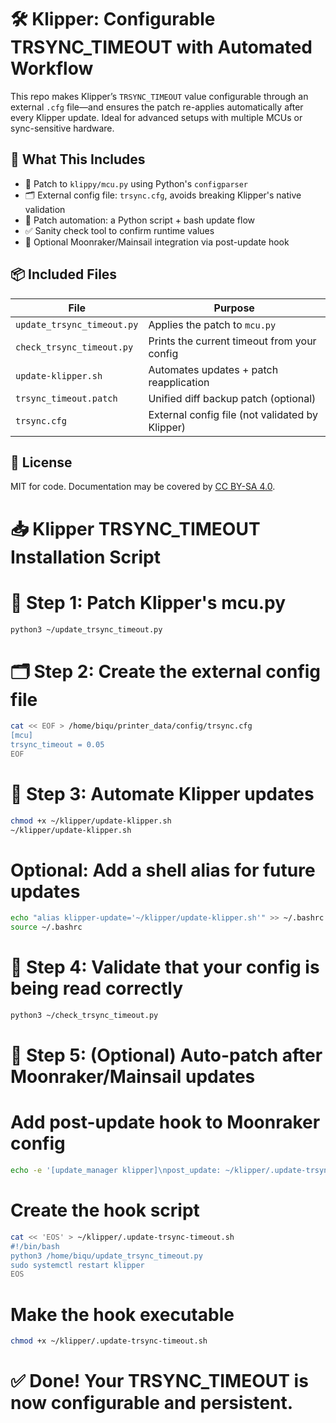 # 🛠️ Klipper: Configurable TRSYNC_TIMEOUT with Automated Workflow

This repo makes Klipper’s `TRSYNC_TIMEOUT` value configurable through an external `.cfg` file—and ensures the patch re-applies automatically after every Klipper update. Ideal for advanced setups with multiple MCUs or sync-sensitive hardware.

## 🚀 What This Includes

- 🔧 Patch to `klippy/mcu.py` using Python's `configparser`
- 🗂 External config file: `trsync.cfg`, avoids breaking Klipper's native validation
- 🤖 Patch automation: a Python script + bash update flow
- ✅ Sanity check tool to confirm runtime values
- 🔁 Optional Moonraker/Mainsail integration via post-update hook

## 📦 Included Files

| File                      | Purpose                                         |
|---------------------------|-------------------------------------------------|
| `update_trsync_timeout.py`| Applies the patch to `mcu.py`                   |
| `check_trsync_timeout.py` | Prints the current timeout from your config     |
| `update-klipper.sh`       | Automates updates + patch reapplication         |
| `trsync_timeout.patch`    | Unified diff backup patch (optional)            |
| `trsync.cfg`              | External config file (not validated by Klipper) |

## 📜 License

MIT for code. Documentation may be covered by [CC BY-SA 4.0](https://creativecommons.org/licenses/by-sa/4.0/).

# 📥 Klipper TRSYNC_TIMEOUT Installation Script

# 🔧 Step 1: Patch Klipper's mcu.py
```bash
python3 ~/update_trsync_timeout.py
```

# 🗂 Step 2: Create the external config file
```bash
cat << EOF > /home/biqu/printer_data/config/trsync.cfg
[mcu]
trsync_timeout = 0.05
EOF
```

# 🔁 Step 3: Automate Klipper updates
```bash
chmod +x ~/klipper/update-klipper.sh
~/klipper/update-klipper.sh
```

# Optional: Add a shell alias for future updates
```bash
echo "alias klipper-update='~/klipper/update-klipper.sh'" >> ~/.bashrc
source ~/.bashrc
```

# 🧪 Step 4: Validate that your config is being read correctly
```bash
python3 ~/check_trsync_timeout.py
```

# 🧩 Step 5: (Optional) Auto-patch after Moonraker/Mainsail updates

# Add post-update hook to Moonraker config
```bash
echo -e '[update_manager klipper]\npost_update: ~/klipper/.update-trsync-timeout.sh' >> ~/klipper/moonraker.conf
```
# Create the hook script
```bash
cat << 'EOS' > ~/klipper/.update-trsync-timeout.sh
#!/bin/bash
python3 /home/biqu/update_trsync_timeout.py
sudo systemctl restart klipper
EOS
```

# Make the hook executable
```bash
chmod +x ~/klipper/.update-trsync-timeout.sh
```

# ✅ Done! Your TRSYNC_TIMEOUT is now configurable and persistent.


